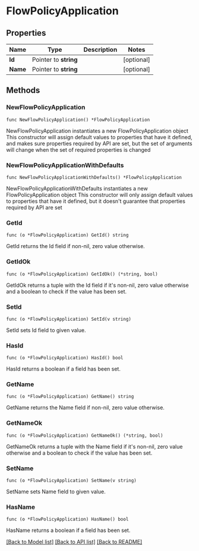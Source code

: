 # FlowPolicyApplication

## Properties

Name | Type | Description | Notes
------------ | ------------- | ------------- | -------------
**Id** | Pointer to **string** |  | [optional] 
**Name** | Pointer to **string** |  | [optional] 

## Methods

### NewFlowPolicyApplication

`func NewFlowPolicyApplication() *FlowPolicyApplication`

NewFlowPolicyApplication instantiates a new FlowPolicyApplication object
This constructor will assign default values to properties that have it defined,
and makes sure properties required by API are set, but the set of arguments
will change when the set of required properties is changed

### NewFlowPolicyApplicationWithDefaults

`func NewFlowPolicyApplicationWithDefaults() *FlowPolicyApplication`

NewFlowPolicyApplicationWithDefaults instantiates a new FlowPolicyApplication object
This constructor will only assign default values to properties that have it defined,
but it doesn't guarantee that properties required by API are set

### GetId

`func (o *FlowPolicyApplication) GetId() string`

GetId returns the Id field if non-nil, zero value otherwise.

### GetIdOk

`func (o *FlowPolicyApplication) GetIdOk() (*string, bool)`

GetIdOk returns a tuple with the Id field if it's non-nil, zero value otherwise
and a boolean to check if the value has been set.

### SetId

`func (o *FlowPolicyApplication) SetId(v string)`

SetId sets Id field to given value.

### HasId

`func (o *FlowPolicyApplication) HasId() bool`

HasId returns a boolean if a field has been set.

### GetName

`func (o *FlowPolicyApplication) GetName() string`

GetName returns the Name field if non-nil, zero value otherwise.

### GetNameOk

`func (o *FlowPolicyApplication) GetNameOk() (*string, bool)`

GetNameOk returns a tuple with the Name field if it's non-nil, zero value otherwise
and a boolean to check if the value has been set.

### SetName

`func (o *FlowPolicyApplication) SetName(v string)`

SetName sets Name field to given value.

### HasName

`func (o *FlowPolicyApplication) HasName() bool`

HasName returns a boolean if a field has been set.


[[Back to Model list]](../README.md#documentation-for-models) [[Back to API list]](../README.md#documentation-for-api-endpoints) [[Back to README]](../README.md)


